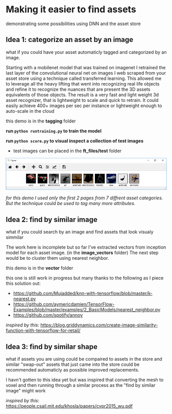 # Making it easier to find assets
demonstrating some possibilities using DNN and the asset store

## Idea 1: categorize an asset by an image
what if you could have your asset automaticly tagged and categorized by an image.

Starting with a mobilenet model that was trained on imagenet I retrained the last layer of the convolutional neural net on images I web scraped from your asset store using a technique called transferred learning.  This allowed me to leverage all the heavy lifting that went into recognizing real life objects and refine it to recognize the nuances that are present the 3D assets equivalents of those objects.
The result is a very fast and light weight 3d asset recognizer, that is lightweight to scale and quick to retrain.
It could easily achieve 400+ images per sec per instance or lightweight enough to auto-scale in the cloud

this demo is in the **tagging** folder

**run `python runtraining.py` to train the model**

**run `python score.py` to visual inspect a collection of test images** 
- test images can be placed in the **ft_files/test** folder

![Alt text](https://raw.githubusercontent.com/zaront/tensorflow-assetstore/master/Capture.PNG "results")

*for this demo I used only the first 2 pages from 7 diffrent asset categories.  But the technique could be used to tag many more attributes.*

## Idea 2: find by similar image
what if you could search by an image and find assets that look visualy simmilar

The work here is incomplete but so far I've extracted vectors from inception model for each asset image. (in the **image_vectors** folder)  The next step would be to cluster them using nearest neighbor.

this demo is in the **vector** folder

this one is still work in progress but many thanks to the following as I piece this solution out:
- https://github.com/Mujadded/knn-with-tensorflow/blob/master/k-nearest.py
- https://github.com/aymericdamien/TensorFlow-Examples/blob/master/examples/2_BasicModels/nearest_neighbor.py
- https://github.com/spotify/annoy

*inspired by this:*
https://blog.griddynamics.com/create-image-similarity-function-with-tensorflow-for-retail/

## Idea 3: find by similar shape
what if assets you are using could be compaired to assets in the store and similar "swap-out" assets that just came into the store could be recommended automaticly as possible improved replacements.

I havn't gotten to this idea yet but was inspired that converting the mesh to voxel and then running through a similar process as the "find by similar image" might work

*inspired by this:*
https://people.csail.mit.edu/khosla/papers/cvpr2015_wu.pdf
